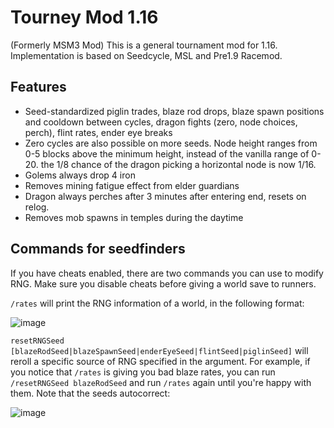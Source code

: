 # Tourney Mod 1.16
(Formerly MSM3 Mod) This is a general tournament mod for 1.16. Implementation is based on Seedcycle, MSL and Pre1.9 Racemod.

## Features

- Seed-standardized piglin trades, blaze rod drops, blaze spawn positions and cooldown between cycles, dragon fights (zero, node choices, perch), flint rates, ender eye breaks
- Zero cycles are also possible on more seeds. Node height ranges from 0-5 blocks above the minimum height, instead of the vanilla range of 0-20. the 1/8 chance of the dragon picking a horizontal node is now 1/16.
- Golems always drop 4 iron
- Removes mining fatigue effect from elder guardians
- Dragon always perches after 3 minutes after entering end, resets on relog.
- Removes mob spawns in temples during the daytime 


## Commands for seedfinders

If you have cheats enabled, there are two commands you can use to modify RNG. Make sure you disable cheats before giving a world save to runners.

`/rates` will print the RNG information of a world, in the following format:

![image](https://github.com/pixfumy/tourneymod116/assets/95588510/b8087c69-608e-409b-935a-bcb1c99fa1b5)

`resetRNGSeed [blazeRodSeed|blazeSpawnSeed|enderEyeSeed|flintSeed|piglinSeed]` will reroll a specific source of RNG specified in the argument. For example, if you notice that `/rates` is giving you bad blaze rates, you can run `/resetRNGSeed blazeRodSeed` and run `/rates` again until you're happy with them. Note that the seeds autocorrect:

![image](https://github.com/pixfumy/tourneymod116/assets/95588510/7560965b-4f08-49f5-bbb7-bd265abe84de)
